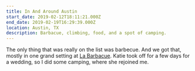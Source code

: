 ```yaml
---
title: In And Around Austin
start_date: 2019-02-12T18:11:21.000Z
end_date: 2019-02-19T16:29:39.000Z
location: Austin, TX
description: Barbacue, climbing, food, and a spot of camping.
---
```


The only thing that was really on the list was barbecue. And we got that, mostly
in one grand setting at [La Barbacue](https://www.labarbecue.com). Katie took
off for a few days for a wedding, so I did some camping, where she rejoined me.

